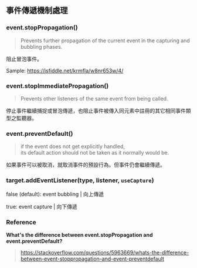 ## 事件傳遞機制處理

### event.stopPropagation()

> Prevents further propagation of the current event in the capturing and bubbling phases.

阻止冒泡事件。

Sample: https://jsfiddle.net/krmfla/w8nr653w/4/

### event.stopImmediatePropagation()

> Prevents other listeners of the same event from being called.

停止事件繼續捕捉或冒泡傳遞，也阻止事件被傳入同元素中註冊的其它相同事件類型之監聽器。

### event.preventDefault()

> if the event does not get explicitly handled, <br /> its default action should not be taken as it normally would be.

如果事件可以被取消，就取消事件的預設行為。但事件仍會繼續傳遞。


### target.addEventListener(type, listener, ``useCapture``)

false (default): event bubbling | 向上傳遞

true: event capture | 向下傳遞


### Reference

**What's the difference between event.stopPropagation and event.preventDefault?**

> https://stackoverflow.com/questions/5963669/whats-the-difference-between-event-stoppropagation-and-event-preventdefault
